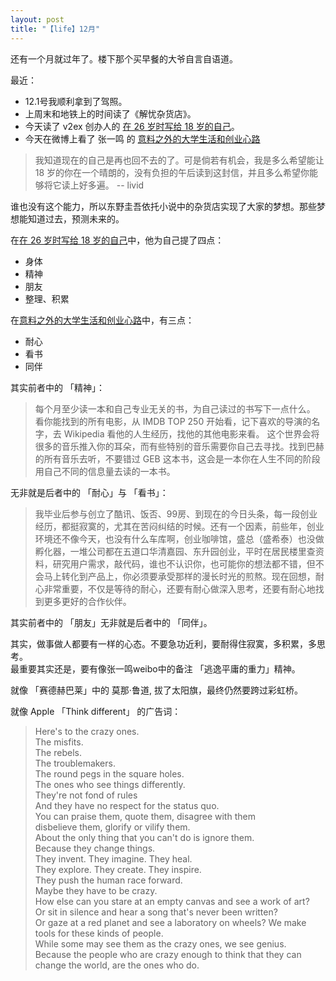```yaml
---
layout: post
title: "【life】12月"
---
```


还有一个月就过年了。楼下那个买早餐的大爷自言自语道。

最近：

* 12.1号我顺利拿到了驾照。
* 上周末和地铁上的时间读了《解忧杂货店》。
* 今天读了 v2ex 创办人的 [在 26 岁时写给 18 岁的自己](https://livid.v2ex.com/essays/2012/01/24/a-letter-from-26-to-18/)。
* 今天在微博上看了 张一鸣 的 [意料之外的大学生活和创业心路](http://weibo.com/p/1001603910263127565601)


> 我知道现在的自己是再也回不去的了。可是倘若有机会，我是多么希望能让 18 岁的你在一个晴朗的，没有负担的午后读到这封信，并且多么希望你能够将它读上好多遍。   -- livid

谁也没有这个能力，所以东野圭吾依托小说中的杂货店实现了大家的梦想。那些梦想能知道过去，预测未来的。

在[在 26 岁时写给 18 岁的自己](https://livid.v2ex.com/essays/2012/01/24/a-letter-from-26-to-18/)中，他为自己提了四点：

* 身体
* 精神
* 朋友
* 整理、积累

在[意料之外的大学生活和创业心路](http://weibo.com/p/1000263127565601)中，有三点：

* 耐心
* 看书
* 同伴

其实前者中的 「精神」：

> 每个月至少读一本和自己专业无关的书，为自己读过的书写下一点什么。
看你能找到的所有电影，从 IMDB TOP 250 开始看，记下喜欢的导演的名字，去 Wikipedia 看他的人生经历，找他的其他电影来看。
这个世界会将很多的音乐推入你的耳朵，而有些特别的音乐需要你自己去寻找。找到巴赫的所有音乐去听，不要错过 GEB 这本书，这会是一本你在人生不同的阶段用自己不同的信息量去读的一本书。

无非就是后者中的 「耐心」与 「看书」：

> 我毕业后参与创立了酷讯、饭否、99房、到现在的今日头条，每一段创业经历，都挺寂寞的，尤其在苦闷纠结的时候。还有一个因素，前些年，创业环境还不像今天，也没有什么车库啊，创业咖啡馆，盛总（盛希泰）也没做孵化器，一堆公司都在五道口华清嘉园、东升园创业，平时在居民楼里查资料，研究用户需求，敲代码，谁也不认识你，也可能你的想法都不错，但不会马上转化到产品上，你必须要承受那样的漫长时光的煎熬。现在回想，耐心非常重要，不仅是等待的耐心，还要有耐心做深入思考，还要有耐心地找到更多更好的合作伙伴。

其实前者中的 「朋友」无非就是后者中的 「同伴」。

其实，做事做人都要有一样的心态。不要急功近利，要耐得住寂寞，多积累，多思考。    
最重要其实还是，要有像张一鸣weibo中的备注 「逃逸平庸的重力」精神。

就像 「赛德赫巴莱」中的 莫那·鲁道, 拔了太阳旗，最终仍然要跨过彩虹桥。

就像 Apple 「Think different」 的广告词：

> Here's to the crazy ones.    
The misfits.    
The rebels.    
The troublemakers.    
The round pegs in the square holes.    
The ones who see things differently.    
They're not fond of rules    
And they have no respect for the status quo.    
You can praise them, quote them, disagree with them    
disbelieve them, glorify or vilify them.    
About the only thing that you can't do is ignore them.    
Because they change things.    
They invent. They imagine. They heal.    
They explore. They create. They inspire.    
They push the human race forward.    
Maybe they have to be crazy.    
How else can you stare at an empty canvas and see a work of art?    
Or sit in silence and hear a song that's never been written?    
Or gaze at a red planet and see a laboratory on wheels?
We make tools for these kinds of people.    
While some may see them as the crazy ones, we see genius.    
Because the people who are crazy enough to think that they can    
change the world, are the ones who do.    
